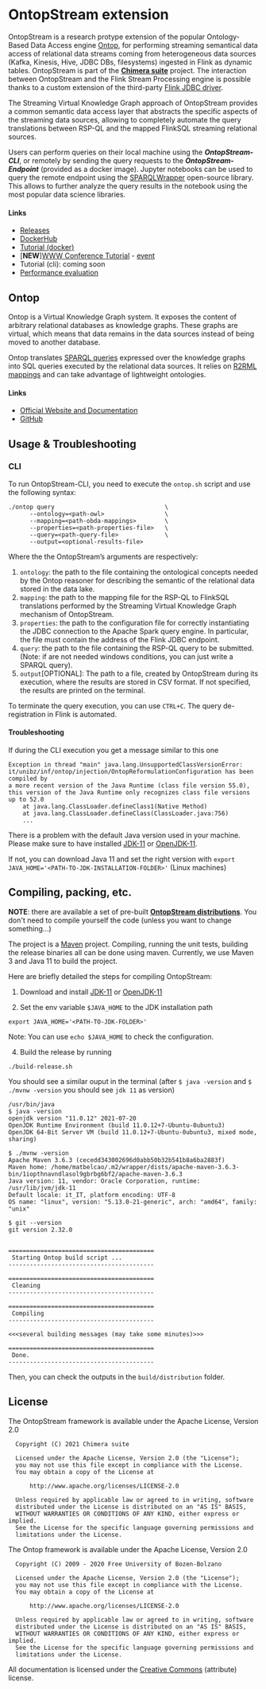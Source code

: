 OntopStream extension
=====

OntopStream is a research protype extension of the popular Ontology-Based Data Access engine [Ontop](https://ontop-vkg.org), for performing streaming semantical data access of relational data streams coming from heterogeneous data sources (Kafka, Kinesis, Hive, JDBC DBs, filesystems) ingested in Flink as dynamic tables. OntopStream is part of the [__Chimera suite__](https://chimera-suite.github.io/chimera/) project. The interaction between OntopStream and the Flink Stream Processing engine is possible thanks to a custom extension of the third-party [Flink JDBC driver](https://github.com/ververica/flink-jdbc-driver).

The Streaming Virtual Knowledge Graph approach of OntopStream provides a common semantic data access layer that abstracts the specific aspects of the streaming data sources, allowing to completely automate the query translations between RSP-QL and the mapped FlinkSQL streaming relational sources.

Users can perform queries on their local machine using the ___OntopStream-CLI___, or remotely by sending the query requests to the ___OntopStream-Endpoint___ (provided as a docker image). Jupyter notebooks can be used to query the remote endpoint using the [SPARQLWrapper](https://sparqlwrapper.readthedocs.io/en/latest/) open-source library. This allows to further analyze the query results in the notebook using the most popular data science libraries.

#### Links
- [Releases](https://github.com/chimera-suite/OntopStream/releases)
- [DockerHub](https://hub.docker.com/r/chimerasuite/ontop-stream)
- [Tutorial (docker)](https://github.com/chimera-suite/OntopStream-running-example)
- [__NEW__][WWW Conference Tutorial](https://github.com/chimera-suite/OntopStream-tutorial) - [event](https://streamreasoning.org/events/web-stream-processing-tutorial-thewebconf/)
- Tutorial (cli): coming soon
- [Performance evaluation](https://github.com/chimera-suite/OntopStream-evaluation)

Ontop
--------------------

Ontop is a Virtual Knowledge Graph system.
It exposes the content of arbitrary relational databases as knowledge graphs. These graphs are virtual, which means that data remains in the data sources instead of being moved to another database.

Ontop translates [SPARQL queries](https://www.w3.org/TR/sparql11-query/) expressed over the knowledge graphs into SQL queries executed by the relational data sources. It relies on [R2RML mappings](https://www.w3.org/TR/r2rml/) and can take advantage of lightweight ontologies.

#### Links
- [Official Website and Documentation](https://ontop-vkg.org)
- [GitHub](https://github.com/ontop/ontop/)

Usage & Troubleshooting
--------------------
### CLI
To run OntopStream-CLI, you need to execute the `ontop.sh` script and use the following syntax:

```
./ontop query                               \
      --ontology=<path-owl>                 \
      --mapping=<path-obda-mappings>        \
      --properties=<path-properties-file>   \
      --query=<path-query-file>             \
      --output=<optional-results-file>
```
Where the the OntopStream’s arguments are respectively:

1. `ontology`: the path to the file containing the ontological concepts needed by the Ontop reasoner for describing the semantic of the relational data stored in the data lake.
2. `mapping`: the path to the mapping file for the RSP-QL to FlinkSQL translations performed by the Streaming Virtual Knowledge Graph mechanism of OntopStream.
3. `properties`: the path to the configuration file for correctly instantiating the JDBC connection to the Apache Spark query engine. In particular, the file must contain the address of the Flink JDBC endpoint.
4. `query`: the path to the file containing the RSP-QL query to be submitted. (Note: if are not needed windows conditions, you can just write a SPARQL query).
5. `output`[OPTIONAL]: The path to a file, created by OntopStream during its execution, where the results are stored in CSV format. If not specified, the results are printed on the terminal.

To terminate the query execution, you can use `CTRL+C`. The query de-registration in Flink is automated.

#### Troubleshooting

If during the CLI execution you get a message similar to this one

```
Exception in thread "main" java.lang.UnsupportedClassVersionError: it/unibz/inf/ontop/injection/OntopReformulationConfiguration has been compiled by
a more recent version of the Java Runtime (class file version 55.0), this version of the Java Runtime only recognizes class file versions up to 52.0
	at java.lang.ClassLoader.defineClass1(Native Method)
	at java.lang.ClassLoader.defineClass(ClassLoader.java:756)
    ...
```
There is a problem with the default Java version used in your machine. Please make sure to have installed [JDK-11](http://jdk.java.net/java-se-ri/11) or [OpenJDK-11](https://jdk.java.net/archive/).

If not, you can download Java 11 and set the right version with `export JAVA_HOME='<PATH-TO-JDK-INSTALLATION-FOLDER>'` (Linux machines)


Compiling, packing, etc.
--------------------

__NOTE__: there are available a set of pre-built __[OntopStream distributions](https://github.com/chimera-suite/OntopStream/releases)__. You don't need to compile yourself the code (unless you want to change something...)

The project is a [Maven](http://maven.apache.org/) project. Compiling,
running the unit tests, building the release binaries all can be done
using maven.  Currently, we use Maven 3 and Java 11 to build the
project.

Here are briefly detailed the steps for compiling OntopStream:


1. Download and install [JDK-11](http://jdk.java.net/java-se-ri/11) or [OpenJDK-11](https://jdk.java.net/archive/)


2. Set the env variable `$JAVA_HOME` to the JDK installation path

```
export JAVA_HOME='<PATH-TO-JDK-FOLDER>'
```
Note: You can use `echo $JAVA_HOME` to check the configuration.


4. Build the release by running

```
./build-release.sh
````
You should see a similar ouput in the terminal (after `$ java -version` and `$ ./mvnw -version` you should see `jdk 11` as version)

```
/usr/bin/java
$ java -version
openjdk version "11.0.12" 2021-07-20
OpenJDK Runtime Environment (build 11.0.12+7-Ubuntu-0ubuntu3)
OpenJDK 64-Bit Server VM (build 11.0.12+7-Ubuntu-0ubuntu3, mixed mode, sharing)

$ ./mvnw -version
Apache Maven 3.6.3 (cecedd343002696d0abb50b32b541b8a6ba2883f)
Maven home: /home/matbelcao/.m2/wrapper/dists/apache-maven-3.6.3-bin/1iopthnavndlasol9gbrbg6bf2/apache-maven-3.6.3
Java version: 11, vendor: Oracle Corporation, runtime: /usr/lib/jvm/jdk-11
Default locale: it_IT, platform encoding: UTF-8
OS name: "linux", version: "5.13.0-21-generic", arch: "amd64", family: "unix"

$ git --version
git version 2.32.0


=========================================
 Starting Ontop build script ...
-----------------------------------------

=========================================
 Cleaning                                
-----------------------------------------

=========================================
 Compiling                               
-----------------------------------------

<<<several building messages (may take some minutes)>>>

=========================================
 Done.                                   
-----------------------------------------
```
Then, you can check the outputs in the `build/distribution` folder.


License
-------

The OntopStream framework is available under the Apache License, Version 2.0

```
  Copyright (C) 2021 Chimera suite

  Licensed under the Apache License, Version 2.0 (the "License");
  you may not use this file except in compliance with the License.
  You may obtain a copy of the License at

      http://www.apache.org/licenses/LICENSE-2.0

  Unless required by applicable law or agreed to in writing, software
  distributed under the License is distributed on an "AS IS" BASIS,
  WITHOUT WARRANTIES OR CONDITIONS OF ANY KIND, either express or implied.
  See the License for the specific language governing permissions and
  limitations under the License.
```


The Ontop framework is available under the Apache License, Version 2.0

```
  Copyright (C) 2009 - 2020 Free University of Bozen-Bolzano

  Licensed under the Apache License, Version 2.0 (the "License");
  you may not use this file except in compliance with the License.
  You may obtain a copy of the License at

      http://www.apache.org/licenses/LICENSE-2.0

  Unless required by applicable law or agreed to in writing, software
  distributed under the License is distributed on an "AS IS" BASIS,
  WITHOUT WARRANTIES OR CONDITIONS OF ANY KIND, either express or implied.
  See the License for the specific language governing permissions and
  limitations under the License.
```

All documentation is licensed under the
[Creative Commons](http://creativecommons.org/licenses/by/4.0/)
(attribute)  license.
